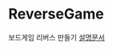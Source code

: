 # ReverseGame
보드게임 리버스 만들기
[설명문서](https://github.com/sangyeons57/obsidian-git-sync/blob/main/MainNote/%ED%94%84%EB%A1%9C%EC%A0%9D%ED%8A%B8/%EA%B2%8C%EC%9E%84/%EB%92%A4%EC%A7%91%EA%B8%B0%20Reverse.md)
